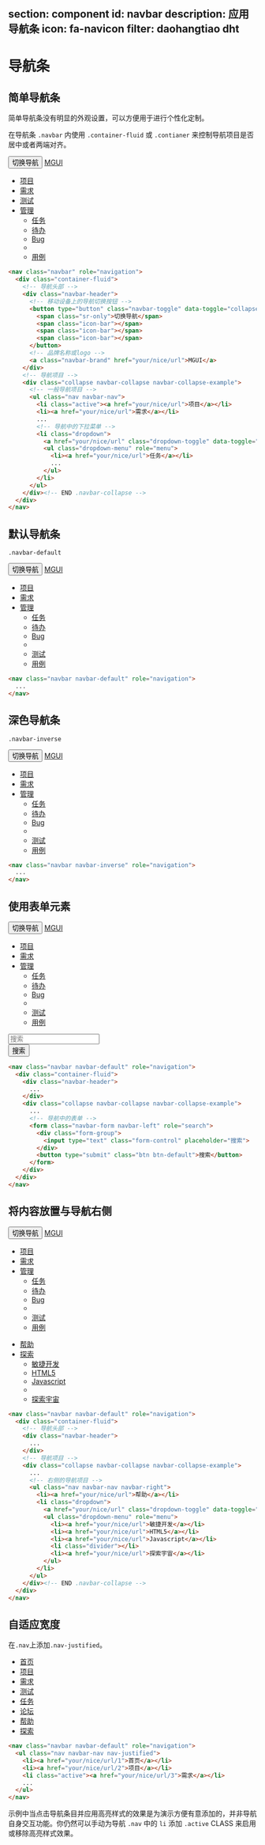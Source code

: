 ﻿section: component
id: navbar
description: 应用导航条
icon: fa-navicon
filter: daohangtiao dht
---

# 导航条

## 简单导航条

简单导航条没有明显的外观设置，可以方便用于进行个性化定制。

在导航条 `.navbar` 内使用 `.container-fluid` 或 `.contianer` 来控制导航项目是否居中或者两端对齐。

<example>
  <nav class="navbar" role="navigation">
    <div class="container-fluid">
      <!-- 导航头部 -->
      <div class="navbar-header">
        <!-- 移动设备上的导航切换按钮 -->
        <button type="button" class="navbar-toggle" data-toggle="collapse" data-target=".navbar-collapse-example">
          <span class="sr-only">切换导航</span>
          <span class="icon-bar"></span>
          <span class="icon-bar"></span>
          <span class="icon-bar"></span>
        </button>
        <!-- 品牌名称或logo -->
        <a class="navbar-brand" href="#">MGUI</a>
      </div>
      <!-- 导航项目 -->
      <div class="collapse navbar-collapse navbar-collapse-example">
        <!-- 一般导航项目 -->
        <ul class="nav navbar-nav">
          <li class="active"><a href="#">项目</a></li>
          <li><a href="#">需求</a></li>
          <li><a href="#">测试</a></li>
          <!-- 导航中的下拉菜单 -->
          <li class="dropdown">
            <a href="#" class="dropdown-toggle" data-toggle="dropdown">管理 <b class="caret"></b></a>
            <ul class="dropdown-menu" role="menu">
              <li><a href="#">任务</a></li>
              <li><a href="#">待办</a></li>
              <li><a href="#">Bug</a></li>
              <li class="divider"></li>
              <li><a href="#">用例</a></li>
            </ul>
          </li>
        </ul>
      </div><!-- END .navbar-collapse -->
    </div>
  </nav>
</example>

```html
<nav class="navbar" role="navigation">
  <div class="container-fluid">
    <!-- 导航头部 -->
    <div class="navbar-header">
      <!-- 移动设备上的导航切换按钮 -->
      <button type="button" class="navbar-toggle" data-toggle="collapse" data-target=".navbar-collapse-example">
        <span class="sr-only">切换导航</span>
        <span class="icon-bar"></span>
        <span class="icon-bar"></span>
        <span class="icon-bar"></span>
      </button>
      <!-- 品牌名称或logo -->
      <a class="navbar-brand" href="your/nice/url">MGUI</a>
    </div>
    <!-- 导航项目 -->
    <div class="collapse navbar-collapse navbar-collapse-example">
      <!-- 一般导航项目 -->
      <ul class="nav navbar-nav">
        <li class="active"><a href="your/nice/url">项目</a></li>
        <li><a href="your/nice/url">需求</a></li>
        ...
        <!-- 导航中的下拉菜单 -->
        <li class="dropdown">
          <a href="your/nice/url" class="dropdown-toggle" data-toggle="dropdown">管理 <b class="caret"></b></a>
          <ul class="dropdown-menu" role="menu">
            <li><a href="your/nice/url">任务</a></li>
            ...
          </ul>
        </li>
      </ul>
    </div><!-- END .navbar-collapse -->
  </div>
</nav>
```

## 默认导航条

`.navbar-default`

<example>
  <nav class="navbar navbar-default" role="navigation">
    <div class="container-fluid">
      <!-- 导航头部 -->
      <div class="navbar-header">
        <!-- 移动设备上的导航切换按钮 -->
        <button type="button" class="navbar-toggle" data-toggle="collapse" data-target=".navbar-collapse-example">
          <span class="sr-only">切换导航</span>
          <span class="icon-bar"></span>
          <span class="icon-bar"></span>
          <span class="icon-bar"></span>
        </button>
        <!-- 品牌名称或logo -->
        <a class="navbar-brand" href="#">MGUI</a>
      </div>
      <!-- 导航项目 -->
      <div class="collapse navbar-collapse navbar-collapse-example">
        <!-- 一般导航项目 -->
        <ul class="nav navbar-nav">
          <li class="active"><a href="#">项目</a></li>
          <li><a href="#">需求</a></li>
          <!-- 导航中的下拉菜单 -->
          <li class="dropdown">
            <a href="#" class="dropdown-toggle" data-toggle="dropdown">管理 <b class="caret"></b></a>
            <ul class="dropdown-menu" role="menu">
              <li><a href="#">任务</a></li>
              <li><a href="#">待办</a></li>
              <li><a href="#">Bug</a></li>
              <li class="divider"></li>
              <li><a href="#">测试</a></li>
              <li><a href="#">用例</a></li>
            </ul>
          </li>
        </ul>
      </div><!-- END .navbar-collapse -->
    </div>
  </nav>
</example>

```html
<nav class="navbar navbar-default" role="navigation">
  ...
</nav>
```

## 深色导航条

`.navbar-inverse`

<example>
  <nav class="navbar navbar-inverse" role="navigation">
    <div class="container-fluid">
      <!-- 导航头部 -->
      <div class="navbar-header">
        <!-- 移动设备上的导航切换按钮 -->
        <button type="button" class="navbar-toggle" data-toggle="collapse" data-target=".navbar-collapse-example">
          <span class="sr-only">切换导航</span>
          <span class="icon-bar"></span>
          <span class="icon-bar"></span>
          <span class="icon-bar"></span>
        </button>
        <!-- 品牌名称或logo -->
        <a class="navbar-brand" href="#">MGUI</a>
      </div>
      <!-- 导航项目 -->
      <div class="collapse navbar-collapse navbar-collapse-example">
        <!-- 一般导航项目 -->
        <ul class="nav navbar-nav">
          <li class="active"><a href="#">项目</a></li>
          <li><a href="#">需求</a></li>
          <!-- 导航中的下拉菜单 -->
          <li class="dropdown">
            <a href="#" class="dropdown-toggle" data-toggle="dropdown">管理 <b class="caret"></b></a>
            <ul class="dropdown-menu" role="menu">
              <li><a href="#">任务</a></li>
              <li><a href="#">待办</a></li>
              <li><a href="#">Bug</a></li>
              <li class="divider"></li>
              <li><a href="#">测试</a></li>
              <li><a href="#">用例</a></li>
            </ul>
          </li>
        </ul>
      </div><!-- END .navbar-collapse -->
    </div>
  </nav>
</example>

```html
<nav class="navbar navbar-inverse" role="navigation">
  ...
</nav>
```

## 使用表单元素

<example>
  <nav class="navbar navbar-default" role="navigation">
    <div class="container-fluid">
      <!-- 导航头部 -->
      <div class="navbar-header">
        <!-- 移动设备上的导航切换按钮 -->
        <button type="button" class="navbar-toggle" data-toggle="collapse" data-target=".navbar-collapse-example">
          <span class="sr-only">切换导航</span>
          <span class="icon-bar"></span>
          <span class="icon-bar"></span>
          <span class="icon-bar"></span>
        </button>
        <!-- 品牌名称或logo -->
        <a class="navbar-brand" href="#">MGUI</a>
      </div>
      <!-- 导航项目 -->
      <div class="collapse navbar-collapse navbar-collapse-example">
        <!-- 一般导航项目 -->
        <ul class="nav navbar-nav">
          <li class="active"><a href="#">项目</a></li>
          <li><a href="#">需求</a></li>
          <!-- 导航中的下拉菜单 -->
          <li class="dropdown">
            <a href="#" class="dropdown-toggle" data-toggle="dropdown">管理 <b class="caret"></b></a>
            <ul class="dropdown-menu" role="menu">
              <li><a href="#">任务</a></li>
              <li><a href="#">待办</a></li>
              <li><a href="#">Bug</a></li>
              <li class="divider"></li>
              <li><a href="#">测试</a></li>
              <li><a href="#">用例</a></li>
            </ul>
          </li>
        </ul>
        <!-- 导航中的表单 -->
        <form class="navbar-form navbar-left" role="search">
          <div class="form-group">
            <input type="text" class="form-control" placeholder="搜索">
          </div>
          <button type="submit" class="btn btn-default">搜索</button>
        </form>
      </div><!-- END .navbar-collapse -->
    </div>
  </nav>
</example>

```html
<nav class="navbar navbar-default" role="navigation">
  <div class="container-fluid">
    <div class="navbar-header">
      ...
    </div>
    <div class="collapse navbar-collapse navbar-collapse-example">
      ...
      <!-- 导航中的表单 -->
      <form class="navbar-form navbar-left" role="search">
        <div class="form-group">
          <input type="text" class="form-control" placeholder="搜索">
        </div>
        <button type="submit" class="btn btn-default">搜索</button>
      </form>
    </div>
  </div>
</nav>
```

## 将内容放置与导航右侧

<example>
  <nav class="navbar navbar-default" role="navigation">
    <div class="container-fluid">
      <!-- 导航头部 -->
      <div class="navbar-header">
        <!-- 移动设备上的导航切换按钮 -->
        <button type="button" class="navbar-toggle" data-toggle="collapse" data-target=".navbar-collapse-example">
          <span class="sr-only">切换导航</span>
          <span class="icon-bar"></span>
          <span class="icon-bar"></span>
          <span class="icon-bar"></span>
        </button>
        <!-- 品牌名称或logo -->
        <a class="navbar-brand" href="#">MGUI</a>
      </div>
      <!-- 导航项目 -->
      <div class="collapse navbar-collapse navbar-collapse-example">
        <!-- 一般导航项目 -->
        <ul class="nav navbar-nav">
          <li class="active"><a href="#">项目</a></li>
          <li><a href="#">需求</a></li>
          <!-- 导航中的下拉菜单 -->
          <li class="dropdown">
            <a href="#" class="dropdown-toggle" data-toggle="dropdown">管理 <b class="caret"></b></a>
            <ul class="dropdown-menu" role="menu">
              <li><a href="#">任务</a></li>
              <li><a href="#">待办</a></li>
              <li><a href="#">Bug</a></li>
              <li class="divider"></li>
              <li><a href="#">测试</a></li>
              <li><a href="#">用例</a></li>
            </ul>
          </li>
        </ul>
        <!-- 右侧的导航项目 -->
        <ul class="nav navbar-nav navbar-right">
          <li><a href="#">帮助</a></li>
          <li class="dropdown">
            <a href="#" class="dropdown-toggle" data-toggle="dropdown">探索 <b class="caret"></b></a>
            <ul class="dropdown-menu" role="menu">
              <li><a href="#">敏捷开发</a></li>
              <li><a href="#">HTML5</a></li>
              <li><a href="#">Javascript</a></li>
              <li class="divider"></li>
              <li><a href="#">探索宇宙</a></li>
            </ul>
          </li>
        </ul>
      </div><!-- END .navbar-collapse -->
    </div>
  </nav>
</example>

```html
<nav class="navbar navbar-default" role="navigation">
  <div class="container-fluid">
    <!-- 导航头部 -->
    <div class="navbar-header">
      ...
    </div>
    <!-- 导航项目 -->
    <div class="collapse navbar-collapse navbar-collapse-example">
      ...
      <!-- 右侧的导航项目 -->
      <ul class="nav navbar-nav navbar-right">
        <li><a href="your/nice/url">帮助</a></li>
        <li class="dropdown">
          <a href="your/nice/url" class="dropdown-toggle" data-toggle="dropdown">探索 <b class="caret"></b></a>
          <ul class="dropdown-menu" role="menu">
            <li><a href="your/nice/url">敏捷开发</a></li>
            <li><a href="your/nice/url">HTML5</a></li>
            <li><a href="your/nice/url">Javascript</a></li>
            <li class="divider"></li>
            <li><a href="your/nice/url">探索宇宙</a></li>
          </ul>
        </li>
      </ul>
    </div><!-- END .navbar-collapse -->
  </div>
</nav>
```

## 自适应宽度

在`.nav`上添加`.nav-justified`。

<example>
  <nav class="navbar navbar-default" role="navigation">
    <ul class="nav navbar-nav nav-justified">
      <li><a href="###">首页</a></li>
      <li><a href="###">项目</a></li>
      <li class="active"><a href="###">需求</a></li>
      <li><a href="###">测试</a></li>
      <li><a href="###">任务</a></li>
      <li><a href="###">论坛</a></li>
      <li><a href="###">帮助</a></li>
      <li><a href="###">探索</a></li>
    </ul>
  </nav>
</example>

```html
<nav class="navbar navbar-default" role="navigation">
  <ul class="nav navbar-nav nav-justified">
    <li><a href="your/nice/url/1">首页</a></li>
    <li><a href="your/nice/url/2">项目</a></li>
    <li class="active"><a href="your/nice/url/3">需求</a></li>
    ...
  </ul>
</nav>
```

<div class="alert">示例中当点击导航条目并应用高亮样式的效果是为演示方便有意添加的，并非导航自身交互功能。你仍然可以手动为导航 <code>.nav</code> 中的 <code>li</code> 添加 <code>.active</code> CLASS 来启用或移除高亮样式效果。</div>

<script>
function afterPageLoad() {
    $('#pageContent').on('click', '.navbar-nav > li > a', function() {
        var $item = $(this).parent('li');
        $item.parent().children('.active').removeClass('active');
        $item.addClass('active');
    });
}
</script>
